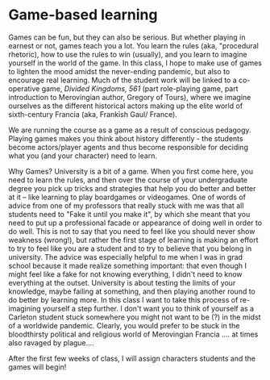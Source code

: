 # Game-based learning

Games can be fun, but they can also be serious. But whether playing in earnest or not, games teach you a lot. You learn the rules (aka, "procedural rhetoric), how to use the rules to win (usually), and you learn to imagine yourself in the world of the game. In this class, I hope to make use of games to lighten the mood amidst the never-ending pandemic, but also to encourage real learning. Much of the student work will be linked to a co-operative game, _Divided Kingdoms, 561_ (part role-playing game, part introduction to Merovingian author, Gregory of Tours), where we imagine ourselves as the different historical actors making up the elite world of sixth-century Francia (aka, Frankish Gaul/ France).&#x20;

We are running the course as a game as a result of conscious pedagogy. Playing games makes you think about history differently - the students become actors/player agents and thus become responsible for deciding what you (and your character) need to learn.&#x20;

Why Games? University is a bit of a game. When you first come here, you need to learn the rules, and then over the course of your undergraduate degree you pick up tricks and strategies that help you do better and better at it – like learning to play boardgames or videogames. One of words of advice from one of my professors that really stuck with me was that all students need to "Fake it until you make it", by which she meant that you need to put up a professional facade or appearance of doing well in order to do well. This is not to say that you need to feel like you should never show weakness (wrong!), but rather the first stage of learning is making an effort to try to feel like you are a student and to try to believe that you belong in university. The advice was especially helpful to me when I was in grad school because it made realize something important: that even though I might feel like a fake for not knowing everything, I didn't need to know everything at the outset. University is about testing the limits of your knowledge, maybe failing at something, and then playing another round to do better by learning more. In this class I want to take this process of re-imagining yourself a step further. I don't want you to think of yourself as a Carleton student stuck somewhere you might not want to be (?) in the midst of a worldwide pandemic. Clearly, you would prefer to be stuck in the bloodthirsty political and religious world of Merovingian Francia .... at times also ravaged by plague....

After the first few weeks of class, I will assign characters students and the games will begin!
